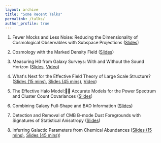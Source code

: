```yaml
---
layout: archive
title: "Some Recent Talks"
permalink: /talks/
author_profile: true
---
```


1. Fewer Mocks and Less Noise: Reducing the Dimensionality of Cosmological Observables with Subspace Projections ([Slides](http://oliverphilcox.github.io/files/svd_data_compression.pdf))

2. Cosmology with the Marked Density Field ([Slides](http://oliverphilcox.github.io/files/mk_density.pdf))

3. Measuring H0 from Galaxy Surveys: With and Without the Sound Horizon ([Slides](http://oliverphilcox.github.io/files/cosm_from_home.pdf), [Video](https://www.youtube.com/embed/QM_pGTMhJTc))

4. What's Next for the Effective Field Theory of Large Scale Structure? ([Slides (15 mins)](http://oliverphilcox.github.io/files/uk_cosmo.pdf), [Slides (45 mins)](http://oliverphilcox.github.io/files/future_eft.pdf), [Video](http://pirsa.org/20060054))

5. The Effective Halo Model: Accurate Models for the Power Spectrum and Cluster Count Covariances ([Slides](http://oliverphilcox.github.io/files/ehm.pdf))

6. Combining Galaxy Full-Shape and BAO Information ([Slides](http://oliverphilcox.github.io/files/h0_eft.pdf))

7. Detection and Removal of CMB B-mode Dust Foregrounds with Signatures of Statistical Anisotropy ([Slides](http://oliverphilcox.github.io/files/dust_aniso.pdf))

8. Inferring Galactic Parameters from Chemical Abundances ([Slides (15 mins)](http://oliverphilcox.github.io/files/asa_talk.pdf), [Slides (45 mins)](http://oliverphilcox.github.io/files/chem_evol.pdf))
